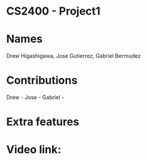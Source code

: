 # CS2400 - Project1

# Names
Drew Higashigawa, Jose Gutierrez, Gabriel Bermudez

# Contributions
Drew -
Jose -
Gabriel -

# Extra features

# Video link:
